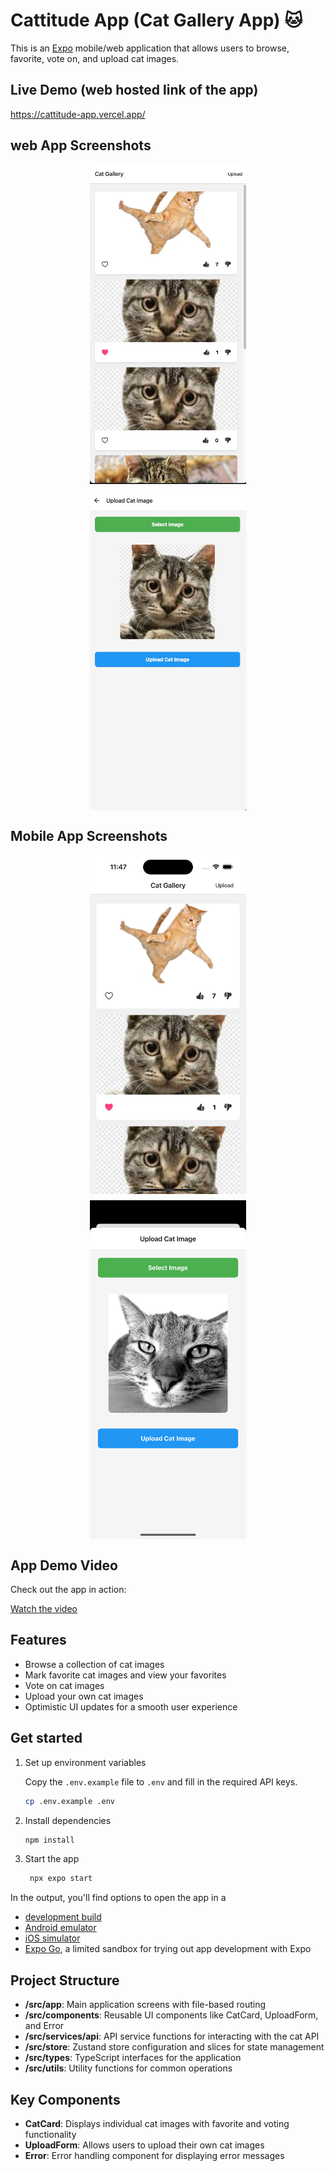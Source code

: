 # Cattitude App (Cat Gallery App) 🐱

This is an [Expo](https://expo.dev) mobile/web application that allows users to browse, favorite, vote on, and upload cat images.

## Live Demo (web hosted link of the app)

https://cattitude-app.vercel.app/

## web App Screenshots

<div style="display: flex; flex-direction: row; flex-wrap: wrap; gap: 10px; justify-content: center;">
  <img src="assets/screenshots/web/home-screen.png" width="250" alt="Home Screen"/>
  <img src="assets/screenshots/web/upload-screen.png" width="250" alt="Upload Screen"/>
</div>

## Mobile App Screenshots

<div style="display: flex; flex-direction: row; flex-wrap: wrap; gap: 10px; justify-content: center;">
  <img src="assets/screenshots/mobile/home-screen-m.png" width="250" alt="Home Screen"/>
  <img src="assets/screenshots/mobile/upload-screen-m.png" width="250" alt="Upload Screen"/>
</div>

## App Demo Video

Check out the app in action:

[Watch the video](https://github.com/user-attachments/assets/8c457b54-332f-4e6d-91ed-9a9c0d001b91)

## Features

- Browse a collection of cat images
- Mark favorite cat images and view your favorites
- Vote on cat images
- Upload your own cat images
- Optimistic UI updates for a smooth user experience

## Get started

1. Set up environment variables

   Copy the `.env.example` file to `.env` and fill in the required API keys.

   ```bash
   cp .env.example .env
   ```

2. Install dependencies

   ```bash
   npm install
   ```

3. Start the app

   ```bash
    npx expo start
   ```

In the output, you'll find options to open the app in a

- [development build](https://docs.expo.dev/develop/development-builds/introduction/)
- [Android emulator](https://docs.expo.dev/workflow/android-studio-emulator/)
- [iOS simulator](https://docs.expo.dev/workflow/ios-simulator/)
- [Expo Go](https://expo.dev/go), a limited sandbox for trying out app development with Expo

## Project Structure

- **/src/app**: Main application screens with file-based routing
- **/src/components**: Reusable UI components like CatCard, UploadForm, and Error
- **/src/services/api**: API service functions for interacting with the cat API
- **/src/store**: Zustand store configuration and slices for state management
- **/src/types**: TypeScript interfaces for the application
- **/src/utils**: Utility functions for common operations

## Key Components

- **CatCard**: Displays individual cat images with favorite and voting functionality
- **UploadForm**: Allows users to upload their own cat images
- **Error**: Error handling component for displaying error messages
